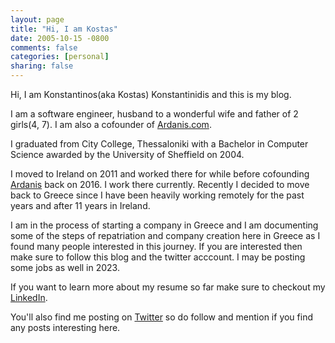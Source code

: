 ```yaml
---
layout: page
title: "Hi, I am Kostas"
date: 2005-10-15 -0800
comments: false
categories: [personal]
sharing: false
---
```


Hi, I am Konstantinos(aka Kostas) Konstantinidis and this is my blog.

I am a software engineer, husband to a wonderful wife and father of 2 girls(4, 7).
I am also a cofounder of [Ardanis.com](https://www.ardanis.com).

I graduated from City College, Thessaloniki with a Bachelor in Computer Science awarded by the University of Sheffield on 2004.

I moved to Ireland on 2011 and worked there for while before cofounding [Ardanis](https://www.ardanis.com) back on 2016. I work there currently.
Recently I decided to move back to Greece since I have been heavily working remotely for the past years and after 11 years in Ireland.

I am in the process of starting a company in Greece and I am documenting some of the steps of repatriation and company creation here in Greece as I found many people interested in this journey.
If you are interested then make sure to follow this blog and the twitter acccount. I may be posting some jobs as well in 2023.

If you want to learn more about my resume so far make sure to checkout my [LinkedIn](https://www.linkedin.com/in/kostaskonstantinidis/).

You'll also find me posting on [Twitter](https://x.com/codesennin) so do follow and mention if you find any posts interesting here.
